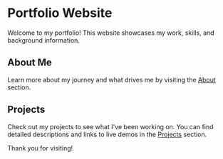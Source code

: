# Portfolio Website

Welcome to my portfolio! This website showcases my work, skills, and background information. 

## About Me
Learn more about my journey and what drives me by visiting the [About](about.md) section.

## Projects
Check out my projects to see what I've been working on. You can find detailed descriptions and links to live demos in the [Projects](projects.md) section.

Thank you for visiting!